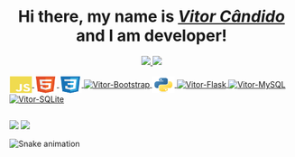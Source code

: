 <div>
  <h1 align="center">Hi there, my name is <a href="https://www.linkedin.com/in/vitor-candido-a48740214//"><i>Vitor Cândido</i></a> and I am developer!</h1>

<div align="center">
  <a href="https://github.com/candidovitor">
  <img height="120em" src="https://github-readme-stats.vercel.app/api?username=candidovitor&show_icons=true&theme=white&include_all_commits=true&count_private=true"/>
  <img height="120em" src="https://github-readme-stats.vercel.app/api/top-langs/?username=candidovitor&layout=compact&langs_count=7&theme=white"/>
</div>

<div style="display: inline_block"><br>
  <img align="center" alt="Vitor-Js" height="30" width="40" src="https://raw.githubusercontent.com/devicons/devicon/master/icons/javascript/javascript-plain.svg">
  <img align="center" alt="Vitor-HTML" height="30" width="40" src="https://raw.githubusercontent.com/devicons/devicon/master/icons/html5/html5-original.svg">
  <img align="center" alt="Vitor-CSS" height="30" width="40" src="https://raw.githubusercontent.com/devicons/devicon/master/icons/css3/css3-original.svg">
  <img align="center" alt="Vitor-Bootstrap" height="30" width="40" src="https://cdn.jsdelivr.net/gh/devicons/devicon/icons/bootstrap/bootstrap-original.svg">
  <img align="center" alt="Vitor-Python" height="30" width="40" src="https://raw.githubusercontent.com/devicons/devicon/master/icons/python/python-original.svg">
  <img align="center" alt="Vitor-Flask" height="30" width="40" src="https://cdn.jsdelivr.net/gh/devicons/devicon/icons/flask/flask-original.svg">
  <img align="center" alt="Vitor-MySQL" height="30" width="40" src="https://cdn.jsdelivr.net/gh/devicons/devicon/icons/mysql/mysql-original.svg">
  <img align="center" alt="Vitor-SQLite" height="30" width="40" src="https://cdn.jsdelivr.net/gh/devicons/devicon/icons/sqlite/sqlite-original.svg">
</div>

 ##

<div> 
  <a href = "mailto:vitor.cr018@gmail.com"><img src="https://img.shields.io/badge/Gmail-D14836?style=for-the-badge&logo=gmail&logoColor=white"></a>
  <a href = "https://www.linkedin.com/in/vitor-candido-a48740214/> target="_blank"> <img src="https://img.shields.io/badge/LinkedIn-0077B5?style=for-the-badge&logo=linkedin&logoColor=white"></a>
</div>
     
  ![Snake animation](https://github.com/candidovitor/candidovitor/blob/output/github-contribution-grid-snake.svg)
